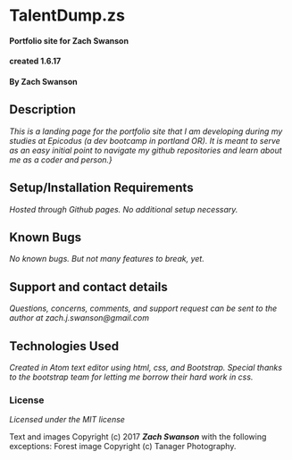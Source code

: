 # TalentDump.zs

#### Portfolio site for Zach Swanson
#### created 1.6.17

#### By Zach Swanson

## Description

_This is a landing page for the portfolio site that I am developing during my studies at Epicodus (a dev bootcamp in portland OR). It is meant to serve as an easy initial point to navigate my github repositories and learn about me as a coder and person.}_

## Setup/Installation Requirements

_Hosted through Github pages.  No additional setup necessary._

## Known Bugs

_No known bugs.  But not many features to break, yet._

## Support and contact details

_Questions, concerns, comments, and support request can be sent to the author at zach.j.swanson@gmail.com_

## Technologies Used

_Created in Atom text editor using html, css, and Bootstrap.  Special thanks to the bootstrap team for letting me borrow their hard work in css._

### License
_Licensed under the MIT license_

Text and images Copyright (c) 2017 **_Zach Swanson_** with the following exceptions:
Forest image Copyright (c) Tanager Photography.
